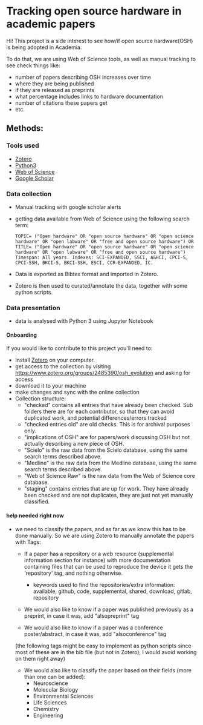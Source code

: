 # Tracking open source hardware in academic papers

Hi! This project is a side interest to see how/if open source hardware(OSH) is being adopted in Academia. 

To do that, we are using Web of Science tools, as well as manual tracking to see check things like:
- number of papers describing OSH increases over time
- where they are being published
- if they are released as preprints
- what percentage includes links to hardware documentation
- number of citations these papers get
- etc.

## Methods:

### Tools used

- [Zotero](https://www.zotero.org/)
- [Python3](https://www.python.org/)
- [Web of Science](webofknowledge.com)
- [Google Scholar](https://scholar.google.com/) 

### Data collection 

- Manual tracking with google scholar alerts
- getting data available from Web of Science using the following search term:
  
  
  ``` 
  TOPIC= ("Open hardware" OR "open source hardware" OR "open science hardware" OR "open labware" OR "free and open source hardware") OR TITLE= ("Open hardware" OR "open source hardware" OR "open science hardware" OR "open labware" OR "free and open source hardware")
  Timespan: All years. Indexes: SCI-EXPANDED, SSCI, A&HCI, CPCI-S, CPCI-SSH, BKCI-S, BKCI-SSH, ESCI, CCR-EXPANDED, IC.  
  ```


- Data is exported as Bibtex format and imported in Zotero.

- Zotero is then used to curated/annotate the data, together with some python scripts.


### Data presentation

- data is analysed with Python 3 using Jupyter Notebook
  


#### Onboarding

If you would like to contribute to this project you'll need to:

- Install [Zotero](https://www.zotero.org/) on your computer.
- get access to the collection by visiting https://www.zotero.org/groups/2485390/osh_evolution and asking for access
- download it to your machine
- make changes and sync with the online collection
- Collection structure:
  - "checked" contains all entries that have already been checked. Sub folders there are for each contributor, so that they can avoid duplicated work, and potential differences/errors tracked
  - "checked entries old" are old checks. This is for archival purposes only.
  - "implications of OSH" are for papers/work discussing OSH but not actually describing a new piece of OSH.
  - "Scielo" is the raw data from the Scielo database, using the same search terms described above.
  - "Medline" is the raw data from the Medline database, using the same search terms described above.
  - "Web of Science Raw" is the raw data from the Web of Science core database.
  - "staging" contains entries that are up for work. They have already been checked and are not duplicates, they are just not yet manually classified.


#### help needed right now

- we need to classify the papers, and as far as we know this has to be done manually. So we are using Zotero to manually annotate the papers with Tags:

  - If a paper has a repository or a web resource (supplemental information section for instance) with more documentation containing files that can be used to reproduce the device it gets the 'repository' tag, and nothing otherwise.
    - keywords used to find the repositories/extra information:
        available, github, code, supplemental, shared, download, gitlab, repository 


  
  - We would also like to know if a paper was published previously as a preprint, in case it was, add "alsopreprint" tag
  
  - We would also like to know if a paper was a conference poster/abstract, in case it was, add "alsoconference" tag
  
  (the following tags might be easy to implement as python scripts since most of these are in the bib file (but not in Zotero), I would avoid working on them right away)

  - We would also like to classify the paper based on their fields (more than one can be added):
    - Neuroscience
    - Molecular Biology
    - Environmental Sciences
    - Life Sciences
    - Chemistry
    - Engineering